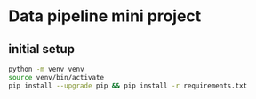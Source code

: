 # Data pipeline mini project

## initial setup

```bash
python -m venv venv
source venv/bin/activate
pip install --upgrade pip && pip install -r requirements.txt
```